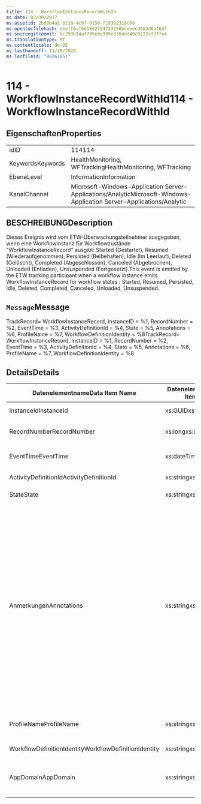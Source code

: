 ```yaml
---
title: 114 - WorkflowInstanceRecordWithId
ms.date: 03/30/2017
ms.assetid: 2bd8b4a1-b210-4c07-8156-f19392318c08
ms.openlocfilehash: ebeff6af6d18d2794723250bceeecd682d0af6df
ms.sourcegitcommit: bc293b14af795e0e999e3304dd40c0222cf2ffe4
ms.translationtype: MT
ms.contentlocale: de-DE
ms.lasthandoff: 11/26/2020
ms.locfileid: "96261851"
---
```

# <a name="114---workflowinstancerecordwithid"></a><span data-ttu-id="f33cf-102">114 - WorkflowInstanceRecordWithId</span><span class="sxs-lookup"><span data-stu-id="f33cf-102">114 - WorkflowInstanceRecordWithId</span></span>

## <a name="properties"></a><span data-ttu-id="f33cf-103">Eigenschaften</span><span class="sxs-lookup"><span data-stu-id="f33cf-103">Properties</span></span>  
  
|||  
|-|-|  
|<span data-ttu-id="f33cf-104">id</span><span class="sxs-lookup"><span data-stu-id="f33cf-104">ID</span></span>|<span data-ttu-id="f33cf-105">114</span><span class="sxs-lookup"><span data-stu-id="f33cf-105">114</span></span>|  
|<span data-ttu-id="f33cf-106">Keywords</span><span class="sxs-lookup"><span data-stu-id="f33cf-106">Keywords</span></span>|<span data-ttu-id="f33cf-107">HealthMonitoring, WFTracking</span><span class="sxs-lookup"><span data-stu-id="f33cf-107">HealthMonitoring, WFTracking</span></span>|  
|<span data-ttu-id="f33cf-108">Ebene</span><span class="sxs-lookup"><span data-stu-id="f33cf-108">Level</span></span>|<span data-ttu-id="f33cf-109">Information</span><span class="sxs-lookup"><span data-stu-id="f33cf-109">Information</span></span>|  
|<span data-ttu-id="f33cf-110">Kanal</span><span class="sxs-lookup"><span data-stu-id="f33cf-110">Channel</span></span>|<span data-ttu-id="f33cf-111">Microsoft-Windows-Application Server-Applications/Analytic</span><span class="sxs-lookup"><span data-stu-id="f33cf-111">Microsoft-Windows-Application Server-Applications/Analytic</span></span>|  
  
## <a name="description"></a><span data-ttu-id="f33cf-112">BESCHREIBUNG</span><span class="sxs-lookup"><span data-stu-id="f33cf-112">Description</span></span>  

 <span data-ttu-id="f33cf-113">Dieses Ereignis wird vom ETW-Überwachungsteilnehmer ausgegeben, wenn eine Workflowinstanz für Workflowzustände "WorkflowInstanceRecord" ausgibt: Started (Gestartet), Resumed (Wiederaufgenommen), Persisted (Beibehalten), Idle (Im Leerlauf), Deleted (Gelöscht), Completed (Abgeschlossen), Canceled (Abgebrochen), Unloaded (Entladen), Unsuspended (Fortgesetzt).</span><span class="sxs-lookup"><span data-stu-id="f33cf-113">This event is emitted by the ETW tracking participant when a workflow instance emits WorkflowInstanceRecord for workflow states : Started, Resumed, Persisted, Idle, Deleted, Completed, Canceled, Unloaded, Unsuspended.</span></span>  
  
## <a name="message"></a><span data-ttu-id="f33cf-114">`Message`</span><span class="sxs-lookup"><span data-stu-id="f33cf-114">Message</span></span>  

 <span data-ttu-id="f33cf-115">TrackRecord= WorkflowInstanceRecord, InstanceID = %1, RecordNumber = %2, EventTime = %3, ActivityDefinitionId = %4, State = %5, Annotations = %6, ProfileName = %7, WorkflowDefinitionIdentity = %8</span><span class="sxs-lookup"><span data-stu-id="f33cf-115">TrackRecord= WorkflowInstanceRecord, InstanceID = %1, RecordNumber = %2, EventTime = %3, ActivityDefinitionId = %4, State = %5, Annotations = %6, ProfileName = %7, WorkflowDefinitionIdentity = %8</span></span>  
  
## <a name="details"></a><span data-ttu-id="f33cf-116">Details</span><span class="sxs-lookup"><span data-stu-id="f33cf-116">Details</span></span>  
  
|<span data-ttu-id="f33cf-117">Datenelementname</span><span class="sxs-lookup"><span data-stu-id="f33cf-117">Data Item Name</span></span>|<span data-ttu-id="f33cf-118">Datenelementtyp</span><span class="sxs-lookup"><span data-stu-id="f33cf-118">Data Item Type</span></span>|<span data-ttu-id="f33cf-119">BESCHREIBUNG</span><span class="sxs-lookup"><span data-stu-id="f33cf-119">Description</span></span>|  
|--------------------|--------------------|-----------------|  
|<span data-ttu-id="f33cf-120">InstanceId</span><span class="sxs-lookup"><span data-stu-id="f33cf-120">InstanceId</span></span>|<span data-ttu-id="f33cf-121">xs:GUID</span><span class="sxs-lookup"><span data-stu-id="f33cf-121">xs:GUID</span></span>|<span data-ttu-id="f33cf-122">Die Instanz-ID für den Workflow.</span><span class="sxs-lookup"><span data-stu-id="f33cf-122">The instance id for the workflow</span></span>|  
|<span data-ttu-id="f33cf-123">RecordNumber</span><span class="sxs-lookup"><span data-stu-id="f33cf-123">RecordNumber</span></span>|<span data-ttu-id="f33cf-124">xs:long</span><span class="sxs-lookup"><span data-stu-id="f33cf-124">xs:long</span></span>|<span data-ttu-id="f33cf-125">Die Sequenznummer des ausgegebenen Datensatzes.</span><span class="sxs-lookup"><span data-stu-id="f33cf-125">The sequence number of the emitted record</span></span>|  
|<span data-ttu-id="f33cf-126">EventTime</span><span class="sxs-lookup"><span data-stu-id="f33cf-126">EventTime</span></span>|<span data-ttu-id="f33cf-127">xs:dateTime</span><span class="sxs-lookup"><span data-stu-id="f33cf-127">xs:dateTime</span></span>|<span data-ttu-id="f33cf-128">Die Zeit in UTC, als das Ereignis ausgegeben wurde.</span><span class="sxs-lookup"><span data-stu-id="f33cf-128">The time in UTC when the event was emitted</span></span>|  
|<span data-ttu-id="f33cf-129">ActivityDefinitionId</span><span class="sxs-lookup"><span data-stu-id="f33cf-129">ActivityDefinitionId</span></span>|<span data-ttu-id="f33cf-130">xs:string</span><span class="sxs-lookup"><span data-stu-id="f33cf-130">xs:string</span></span>|<span data-ttu-id="f33cf-131">Der Name der Stammaktivität im Workflow.</span><span class="sxs-lookup"><span data-stu-id="f33cf-131">The name of the root activity in the workflow</span></span>|  
|<span data-ttu-id="f33cf-132">State</span><span class="sxs-lookup"><span data-stu-id="f33cf-132">State</span></span>|<span data-ttu-id="f33cf-133">xs:string</span><span class="sxs-lookup"><span data-stu-id="f33cf-133">xs:string</span></span>|<span data-ttu-id="f33cf-134">Der aktuelle Zustand des Workflows.</span><span class="sxs-lookup"><span data-stu-id="f33cf-134">The current state of the Workflow.</span></span>|  
|<span data-ttu-id="f33cf-135">Anmerkungen</span><span class="sxs-lookup"><span data-stu-id="f33cf-135">Annotations</span></span>|<span data-ttu-id="f33cf-136">xs:string</span><span class="sxs-lookup"><span data-stu-id="f33cf-136">xs:string</span></span>|<span data-ttu-id="f33cf-137">Die Anmerkungen, die diesem Ereignis hinzugefügt wurden.</span><span class="sxs-lookup"><span data-stu-id="f33cf-137">The annotations that were added to this event.</span></span> <span data-ttu-id="f33cf-138">Die Werte werden in einem XML-Element im Format \<items> \< item name = "annotationName" type="System.String"> annotationvalue gespeichert \</item> \</items> .</span><span class="sxs-lookup"><span data-stu-id="f33cf-138">The values are stored in an xml element in the format \<items>\< item name = "annotationName" type="System.String">annotationValue\</item>\</items>.</span></span> <span data-ttu-id="f33cf-139">Wenn keine Anmerkungen angegeben werden, enthält die Zeichenfolge \<items/> .</span><span class="sxs-lookup"><span data-stu-id="f33cf-139">If no annotations are specified then the string contains \<items/>.</span></span> <span data-ttu-id="f33cf-140">Die ETW-Ereignisgröße wird von der ETW-Puffergröße oder der maximalen Nutzlast für ein ETW-Ereignis beschränkt.</span><span class="sxs-lookup"><span data-stu-id="f33cf-140">The ETW event size is limited by the ETW buffer size or the max payload for an ETW event.</span></span> <span data-ttu-id="f33cf-141">Wenn die Größe des Ereignisses die ETW-Limits überschreitet, wird das Ereignis abgeschnitten, indem die Anmerkungen gelöscht und der Anmerkung-Wert durch \<items> ... ersetzt wird \</items> .</span><span class="sxs-lookup"><span data-stu-id="f33cf-141">If the size of the event exceeds the ETW limits, then the event is truncated by dropping the annotations and replacing the annotation value with \<items>...\</items>.</span></span>|  
|<span data-ttu-id="f33cf-142">ProfileName</span><span class="sxs-lookup"><span data-stu-id="f33cf-142">ProfileName</span></span>|<span data-ttu-id="f33cf-143">xs:string</span><span class="sxs-lookup"><span data-stu-id="f33cf-143">xs:string</span></span>|<span data-ttu-id="f33cf-144">Der Name oder das Überwachungsprofil, das zur Ausgabe dieses Ereignisses geführt hat.</span><span class="sxs-lookup"><span data-stu-id="f33cf-144">The name or the tracking profile that resulted in this event being emitted</span></span>|  
|<span data-ttu-id="f33cf-145">WorkflowDefinitionIdentity</span><span class="sxs-lookup"><span data-stu-id="f33cf-145">WorkflowDefinitionIdentity</span></span>|<span data-ttu-id="f33cf-146">xs:string</span><span class="sxs-lookup"><span data-stu-id="f33cf-146">xs:string</span></span>|<span data-ttu-id="f33cf-147">Die ID der Workflowdefinition.</span><span class="sxs-lookup"><span data-stu-id="f33cf-147">The workflow definition id</span></span>|  
|<span data-ttu-id="f33cf-148">AppDomain</span><span class="sxs-lookup"><span data-stu-id="f33cf-148">AppDomain</span></span>|<span data-ttu-id="f33cf-149">xs:string</span><span class="sxs-lookup"><span data-stu-id="f33cf-149">xs:string</span></span>|<span data-ttu-id="f33cf-150">Die von AppDomain.CurrentDomain.FriendlyName zurückgegebene Zeichenfolge.</span><span class="sxs-lookup"><span data-stu-id="f33cf-150">The string returned by AppDomain.CurrentDomain.FriendlyName.</span></span>|
